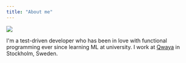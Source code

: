 ```yaml
---
title: "About me"
---
```

![](http://www.qwaya.com/img/avatars/rudolf.hersen.jpg)

I'm a test-driven developer who has been in love with functional programming ever since learning ML at university.
I work at [Qwaya](http://www.qwaya.com/about) in Stockholm, Sweden.
